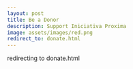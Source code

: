 ```yaml
---
layout: post
title: Be a Donor
description: Support Iniciativa Proxima
image: assets/images/red.png
redirect_to: donate.html
---
```


redirecting to donate.html